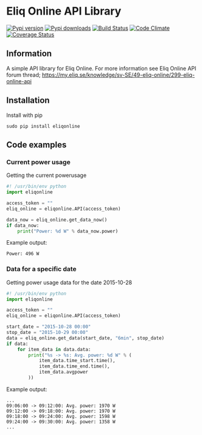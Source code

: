 # Eliq Online API Library
[![Pypi version](https://img.shields.io/pypi/v/eliqonline.svg)](https://pypi.python.org/pypi/eliqonline) [![Pypi downloads]( https://img.shields.io/pypi/dm/eliqonline.svg)](https://pypi.python.org/pypi/eliqonline) [![Build Status](https://travis-ci.org/6D66/eliq.svg)](https://travis-ci.org/6D66/eliq) [![Code Climate](https://codeclimate.com/github/6D66/eliq/badges/gpa.svg)](https://codeclimate.com/github/6D66/eliq) [![Coverage Status](https://coveralls.io/repos/6D66/eliq/badge.svg?branch=master&service=github)](https://coveralls.io/github/6D66/eliq?branch=master)


## Information
A simple API library for Eliq Online.
For more information see Eliq Online API forum thread; 
https://my.eliq.se/knowledge/sv-SE/49-eliq-online/299-eliq-online-api

## Installation
Install with pip
```
sudo pip install eliqonline
```

## Code examples
### Current power usage
Getting the current powerusage
```python
#! /usr/bin/env python
import eliqonline

access_token = ""
eliq_online = eliqonline.API(access_token)

data_now = eliq_online.get_data_now()
if data_now:
    print("Power: %d W" % data_now.power)
```
Example output:
```
Power: 496 W
```

### Data for a specific date
Getting power usage data for the date 2015-10-28
```python
#! /usr/bin/env python
import eliqonline

access_token = ""
eliq_online = eliqonline.API(access_token)

start_date = "2015-10-28 00:00"
stop_date = "2015-10-29 00:00"
data = eliq_online.get_data(start_date, "6min", stop_date)
if data:
    for item_data in data.data:
        print("%s -> %s: Avg. power: %d W" % (
            item_data.time_start.time(),
            item_data.time_end.time(),
            item_data.avgpower
        ))

```
Example output:
```
...
09:06:00 -> 09:12:00: Avg. power: 1970 W
09:12:00 -> 09:18:00: Avg. power: 1970 W
09:18:00 -> 09:24:00: Avg. power: 1598 W
09:24:00 -> 09:30:00: Avg. power: 1358 W
...
```
